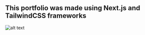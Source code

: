 ## This portfolio was made using Next.js and TailwindCSS frameworks
![alt text](https://upload.wikimedia.org/wikipedia/commons/thumb/a/a7/React-icon.svg/2300px-React-icon.svg.png)

